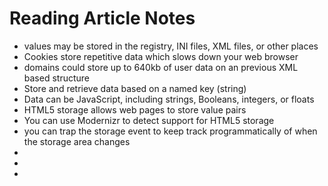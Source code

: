 # Reading Article Notes <br>
- values may be stored in the registry, INI files, XML files, or other places<br>
- Cookies store repetitive data which slows down your web browser<br>
- domains could store up to 640kb of user data on an previous XML based structure  <br>
- Store and retrieve data based on a named key (string)<br>
- Data can be JavaScript, including strings, Booleans, integers, or floats
- HTML5 storage allows web pages to store value pairs<br>
- You can use Modernizr to detect support for HTML5 storage<br>
- you can trap the storage event  to keep track programmatically of when the storage area changes<br>
- <br>
- <br>
- <br>


